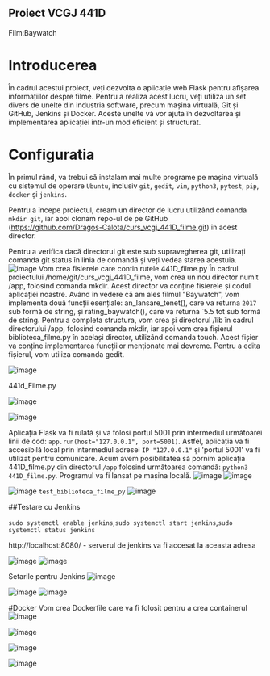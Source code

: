 ## Proiect VCGJ 441D
Film:Baywatch

# Introducerea
În cadrul acestui proiect, veți dezvolta o aplicație web Flask pentru afișarea informațiilor despre filme. Pentru a realiza acest lucru, veți utiliza un set divers de unelte din industria software, precum mașina virtuală, Git și GitHub, Jenkins și Docker. Aceste unelte vă vor ajuta în dezvoltarea și implementarea aplicației într-un mod eficient și structurat.

# Configuratia

În primul rând, va trebui să instalam mai multe programe pe mașina virtuală cu sistemul de operare `Ubuntu`, inclusiv `git`, `gedit`, `vim`, `python3`, `pytest`, `pip`, `docker` și `jenkins`.

Pentru a începe proiectul, cream un director de lucru utilizând comanda `mkdir git`, iar apoi clonam repo-ul de pe GitHub (https://github.com/Dragos-Calota/curs_vcgj_441D_filme.git) în acest director.

Pentru a verifica dacă directorul git este sub supravegherea git, utilizați comanda git status în linia de comandă și veți vedea starea acestuia.
![image](https://github.com/Dragos-Calota/curs_vcgj_441D_filme/assets/92727024/a6a84137-bdbf-44b3-80e5-a4eaef3dfaab)
Vom crea fisierele care contin rutele 441D_filme.py
În cadrul proiectului /home/git/curs_vcgj_441D_filme, vom crea un nou director numit /app, folosind comanda mkdir. Acest director va conține fisierele și codul aplicației noastre. Având în vedere că am ales filmul "Baywatch", vom implementa două funcții esențiale: an_lansare_tenet(), care va returna `2017` sub formă de string, și rating_baywatch(), care va returna `5.5 tot sub formă de string. Pentru a completa structura, vom crea și directorul /lib în cadrul directorului /app, folosind comanda mkdir, iar apoi vom crea fișierul biblioteca_filme.py în același director, utilizând comanda touch. Acest fișier va conține implementarea funcțiilor menționate mai devreme. Pentru a edita fișierul, vom utiliza comanda gedit.

![image](https://github.com/Dragos-Calota/curs_vcgj_441D_filme/assets/92727024/ba339354-6ed7-4199-bcf3-be92897d36f7)

441d_Filme.py

![image](https://github.com/Dragos-Calota/curs_vcgj_441D_filme/assets/92727024/31f83663-e256-4e15-885a-925b911304cf)

![image](https://github.com/Dragos-Calota/curs_vcgj_441D_filme/assets/92727024/2aa4289e-b9bc-4092-b608-7a956ecd6268)

Aplicația Flask va fi rulată și va folosi portul 5001 prin intermediul următoarei linii de cod: `app.run(host="127.0.0.1", port=5001)`. Astfel, aplicația va fi accesibilă local prin intermediul adresei `IP "127.0.0.1"` și 'portul 5001' va fi utilizat pentru comunicare.
Acum avem posibilitatea să pornim aplicația 441D_filme.py din directorul `/app` folosind următoarea comandă: `python3 441D_filme.py`. Programul va fi lansat pe mașina locală.
![image](https://github.com/Dragos-Calota/curs_vcgj_441D_filme/assets/92727024/e918d5d2-84c9-43a0-b0f7-c9aac5d185fb)
![image](https://github.com/Dragos-Calota/curs_vcgj_441D_filme/assets/92727024/085c763e-70a1-4740-ab2f-3740bf208f42)

![image](https://github.com/Dragos-Calota/curs_vcgj_441D_filme/assets/92727024/749325c5-31b4-4a78-96cb-673fa1fec9ac)
`test_biblioteca_filme_py`
![image](https://github.com/Dragos-Calota/curs_vcgj_441D_filme/assets/92727024/f7374bfb-d924-4c45-a1d3-70841a1543ca)

##Testare cu Jenkins

`sudo systemctl enable jenkins`,`sudo systemctl start jenkins`,`sudo systemctl status jenkins`

http://localhost:8080/ - serverul de jenkins va fi accesat la aceasta adresa

![image](https://github.com/Dragos-Calota/curs_vcgj_441D_filme/assets/92727024/4fb8effc-d642-4a10-b456-d3a2e39a919c)
![image](https://github.com/Dragos-Calota/curs_vcgj_441D_filme/assets/92727024/a3cac398-4845-438e-ac40-38ebdda48d98)

Setarile pentru Jenkins
![image](https://github.com/Dragos-Calota/curs_vcgj_441D_filme/assets/92727024/40944352-ab4f-4fa7-81c6-a0adb4fb30b4)

![image](https://github.com/Dragos-Calota/curs_vcgj_441D_filme/assets/92727024/489eaed8-f64f-46c5-b126-a8ece86bdd52)
![image](https://github.com/Dragos-Calota/curs_vcgj_441D_filme/assets/92727024/97eec698-cbbe-4852-9155-37dd716d21c4)

#Docker
Vom crea Dockerfile care va fi folosit pentru a crea containerul
![image](https://github.com/Dragos-Calota/curs_vcgj_441D_filme/assets/92727024/f8f628d6-146a-42ab-bc3c-14999d7289f2)

![image](https://github.com/Dragos-Calota/curs_vcgj_441D_filme/assets/92727024/3baba7bd-7e60-4bba-9dff-8a31a205db9d)

![image](https://github.com/Dragos-Calota/curs_vcgj_441D_filme/assets/92727024/a62b732f-b678-4a9a-ab77-0525920c74b2)

![image](https://github.com/Dragos-Calota/curs_vcgj_441D_filme/assets/92727024/6486dccf-be7b-4d26-a25b-dfd9a5945a7f)








